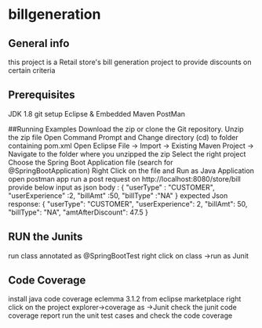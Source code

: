 # billgeneration 

## General info
this project is a Retail store's bill generation project to provide discounts on certain criteria


## Prerequisites
JDK 1.8 
git setup 
Eclipse & Embedded Maven
PostMan

##Running Examples
Download the zip or clone the Git repository.
Unzip the zip file
Open Command Prompt and Change directory (cd) to folder containing pom.xml
Open Eclipse
File -> Import -> Existing Maven Project -> Navigate to the folder where you unzipped the zip
Select the right project
Choose the Spring Boot Application file (search for @SpringBootApplication)
Right Click on the file and Run as Java Application
open postman app
  run  a post  request on http://localhost:8080/store/bill
  provide below input as json body :
  {
	"userType" :	"CUSTOMER",
	"userExperience" :2,
	"billAmt" :50,
	"billType" :"NA"
}
expected Json response:
{
    "userType": "CUSTOMER",
    "userExperience": 2,
    "billAmt": 50,
    "billType": "NA",
    "amtAfterDiscount": 47.5
}

## RUN the Junits

run  class annotated as @SpringBootTest
right click on class ->run as Junit


## Code Coverage  
install java code coverage eclemma 3.1.2 from  eclipse marketplace
right click on the project  explorer->coverage as ->Junit
check  the junit code coverage report
run the unit test cases and check the  code coverage

